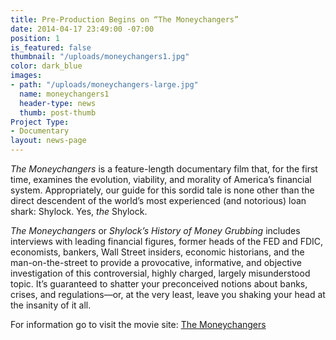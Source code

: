 ```yaml
---
title: Pre-Production Begins on “The Moneychangers”
date: 2014-04-17 23:49:00 -07:00
position: 1
is_featured: false
thumbnail: "/uploads/moneychangers1.jpg"
color: dark_blue
images:
- path: "/uploads/moneychangers-large.jpg"
  name: moneychangers1
  header-type: news
  thumb: post-thumb
Project Type:
- Documentary
layout: news-page
---
```


*The Moneychangers* is a feature-length documentary film that, for the first time, examines the evolution, viability, and morality of America’s financial system. Appropriately, our guide for this sordid tale is none other than the direct descendent of the world’s most experienced (and notorious) loan shark: Shylock. Yes, _the_ Shylock.

*The Moneychangers* or _Shylock’s History of Money Grubbing_ includes interviews with leading financial figures, former heads of the FED and FDIC, economists, bankers, Wall Street insiders, economic historians, and the man-on-the-street to provide a provocative, informative, and objective investigation of this controversial, highly charged, largely misunderstood topic. It’s guaranteed to shatter your preconceived notions about banks, crises, and regulations—or, at the very least, leave you shaking your head at the insanity of it all.

For information go to visit the movie site: [The Moneychangers](http://www.moneychangersfilm.com/)
